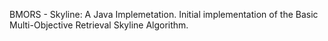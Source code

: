 BMORS - Skyline: A Java Implemetation.
Initial implementation of the Basic Multi-Objective Retrieval Skyline Algorithm.
